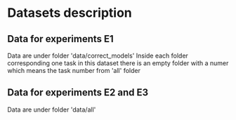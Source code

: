 # Datasets description
## Data for experiments E1
Data are under folder 'data/correct_models'
Inside each folder corresponding one task in this dataset 
there is an empty folder with a numer which means the task number 
from 'all' folder

## Data for experiments E2 and E3
Data are under folder 'data/all'